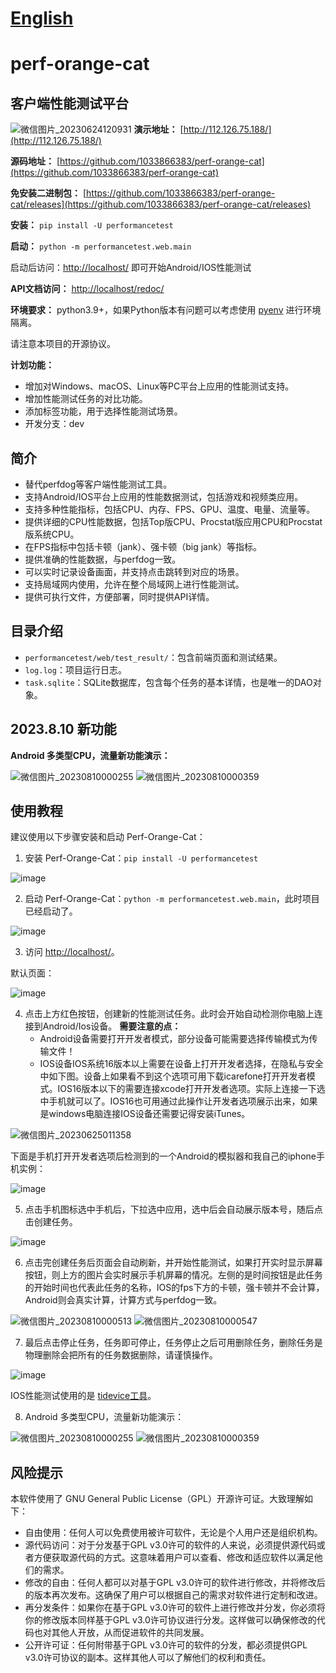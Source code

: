 # [English](README_EN.md)
# perf-orange-cat
## 客户端性能测试平台

![微信图片_20230624120931](https://github.com/1033866383/perf-orange-cat/assets/56209295/ce1d47eb-01bb-41d8-88d4-e07828aea825)
**演示地址：** [http://112.126.75.188/](http://112.126.75.188/)

**源码地址：** [https://github.com/1033866383/perf-orange-cat](https://github.com/1033866383/perf-orange-cat)

**免安装二进制包：** [https://github.com/1033866383/perf-orange-cat/releases](https://github.com/1033866383/perf-orange-cat/releases)

**安装：** `pip install -U performancetest`

**启动：** `python -m performancetest.web.main`

启动后访问：[http://localhost/](http://localhost/) 即可开始Android/IOS性能测试

**API文档访问：** [http://localhost/redoc/](http://localhost/redoc/)

**环境要求：** python3.9+，如果Python版本有问题可以考虑使用 [pyenv](https://github.com/pyenv/pyenv) 进行环境隔离。

请注意本项目的开源协议。

**计划功能：**
- 增加对Windows、macOS、Linux等PC平台上应用的性能测试支持。
- 增加性能测试任务的对比功能。
- 添加标签功能，用于选择性能测试场景。
- 开发分支：dev

## 简介
- 替代perfdog等客户端性能测试工具。
- 支持Android/IOS平台上应用的性能数据测试，包括游戏和视频类应用。
- 支持多种性能指标，包括CPU、内存、FPS、GPU、温度、电量、流量等。
- 提供详细的CPU性能数据，包括Top版CPU、Procstat版应用CPU和Procstat版系统CPU。
- 在FPS指标中包括卡顿（jank）、强卡顿（big jank）等指标。
- 提供准确的性能数据，与perfdog一致。
- 可以实时记录设备画面，并支持点击跳转到对应的场景。
- 支持局域网内使用，允许在整个局域网上进行性能测试。
- 提供可执行文件，方便部署，同时提供API详情。

## 目录介绍
- `performancetest/web/test_result/`：包含前端页面和测试结果。
- `log.log`：项目运行日志。
- `task.sqlite`：SQLite数据库，包含每个任务的基本详情，也是唯一的DAO对象。

## 2023.8.10 新功能
**Android 多类型CPU，流量新功能演示：**

![微信图片_20230810000255](https://github.com/1033866383/perf-orange-cat/assets/56209295/da98d4bc-9784-4e75-8a3c-a8b9e94d02bd)
![微信图片_20230810000359](https://github.com/1033866383/perf-orange-cat/assets/56209295/bb88db4f-2013-4937-b1f2-cd1510adc9d1)

## 使用教程
建议使用以下步骤安装和启动 Perf-Orange-Cat：

1. 安装 Perf-Orange-Cat：`pip install -U performancetest`

![image](https://github.com/1033866383/perf-orange-cat/assets/56209295/b0d566fd-cf1e-4fd2-85eb-21f1e3762619)

2. 启动 Perf-Orange-Cat：`python -m performancetest.web.main`，此时项目已经启动了。

![image](https://github.com/1033866383/perf-orange-cat/assets/56209295/38f32ab0-a967-4cc4-963a-e57320e9da11)

3. 访问 [http://localhost/](http://localhost/)。

默认页面：

![image](https://github.com/1033866383/perf-orange-cat/assets/56209295/6b7d1e37-d488-4dda-b8b3-4e89890edf3f)

4. 点击上方红色按钮，创建新的性能测试任务。此时会开始自动检测你电脑上连接到Android/Ios设备。
   **需要注意的点：**
   - Android设备需要打开开发者模式，部分设备可能需要选择传输模式为传输文件！
   - IOS设备IOS系统16版本以上需要在设备上打开开发者选择，在隐私与安全中如下图。设备上如果看不到这个选项可用下载icarefone打开开发者模式。IOS16版本以下的需要连接xcode打开开发者选项。实际上连接一下选中手机就可以了。IOS16也可用通过此操作让开发者选项展示出来，如果是windows电脑连接IOS设备还需要记得安装iTunes。

![微信图片_20230625011358](https://github.com/1033866383/perf-orange-cat/assets/56209295/78d05b9e-7370-486c-b8cd-3ad0afaf5744)

下面是手机打开开发者选项后检测到的一个Android的模拟器和我自己的iphone手机实例：

![image](https://github.com/1033866383/perf-orange-cat/assets/56209295/78634fab-7225-4226-bca1-fdd4884abaec)

5. 点击手机图标选中手机后，下拉选中应用，选中后会自动展示版本号，随后点击创建任务。

![image](https://github.com/1033866383/perf-orange-cat/assets/56209295/ffbb3ef7-0623-44fd-97a2-f9e17135173b)

6. 点击完创建任务后页面会自动刷新，并开始性能测试，如果打开实时显示屏幕按钮，则上方的图片会实时展示手机屏幕的情况。左侧的是时间按钮是此任务的开始时间也代表此任务的名称，IOS的fps下方的卡顿，强卡顿并不会计算，Android则会真实计算，计算方式与perfdog一致。

![微信图片_20230810000513](https://github.com/1033866383/perf-orange-cat/assets/56209295/6021212f-d68c-431c-b4a0-50ec464f951e)
![微信图片_20230810000547](https://github.com/1033866383/perf-orange-cat/assets/56209295/b7a33e0e-7a9f-42d5-9dd7-571684ba428d)

7. 最后点击停止任务，任务即可停止，任务停止之后可用删除任务，删除任务是物理删除会把所有的任务数据删除，请谨慎操作。

![image](https://github.com/1033866383/perf-orange-cat/assets/56209295/a2f65fca-2256-4fac-a1a3-79fb8899ea0f)

IOS性能测试使用的是 [tidevice工具](https://github.com/alibaba/taobao-iphone-device)。

8. Android 多类型CPU，流量新功能演示：

![微信图片_20230810000255](https://github.com/1033866383/perf-orange-cat/assets/56209295/da98d4bc-9784-4e75-8a3c-a8b9e94d02bd)
![微信图片_20230810000359](https://github.com/1033866383/perf-orange-cat/assets/56209295/bb88db4f-2013-4937-b1f2-cd1510adc9d1)

## 风险提示
本软件使用了 GNU General Public License（GPL）开源许可证。大致理解如下：
- 自由使用：任何人可以免费使用被许可软件，无论是个人用户还是组织机构。
- 源代码访问：对于分发基于GPL v3.0许可的软件的人来说，必须提供源代码或者方便获取源代码的方式。这意味着用户可以查看、修改和适应软件以满足他们的需求。
- 修改的自由：任何人都可以对基于GPL v3.0许可的软件进行修改，并将修改后的版本再次发布。这确保了用户可以根据自己的需求对软件进行定制和改进。
- 再分发条件：如果你在基于GPL v3.0许可的软件上进行修改并分发，你必须将你的修改版本同样基于GPL v3.0许可协议进行分发。这样做可以确保修改的代码也对其他人开放，从而促进软件的共同发展。
- 公开许可证：任何附带基于GPL v3.0许可的软件的分发，都必须提供GPL v3.0许可协议的副本。这样其他人可以了解他们的权利和责任。

